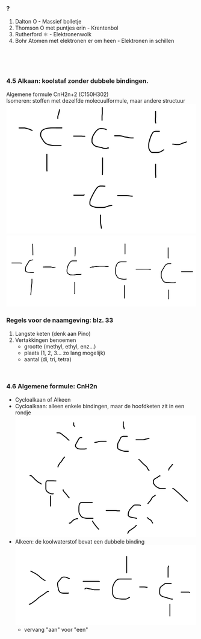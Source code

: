 ### ?
1. Dalton       O                                 - Massief bolletje 
2. Thomson      O met puntjes erin                - Krentenbol
3. Rutherford   ⚛                                 - Elektronenwolk
4. Bohr         Atomen met elektronen er om heen  - Elektronen in schillen
</br>
</br>
</br>

### 4.5 Alkaan: koolstaf zonder dubbele bindingen. </br>
Algemene formule CnH2n+2 (C150H302)</BR>
Isomeren: stoffen met dezelfde molecuulformule, maar andere structuur
![pic1](/Screenshot%202022-06-10%20at%2010.57.04.png)
![pic2](/Screenshot%202022-06-10%20at%2010.57.33.png)
</br>

### Regels voor de naamgeving: blz. 33 </br>

1. Langste keten (denk aan Pino)
2. Vertakkingen benoemen
    - grootte (methyl, ethyl, enz...)
    - plaats (1, 2, 3... zo lang mogelijk)
    - aantal (di, tri, tetra)
</br>

### 4.6 Algemene formule: CnH2n
- Cycloalkaan of Alkeen
- Cycloalkaan: alleen enkele bindingen, maar de hoofdketen zit in een rondje ![pic4](/Screenshot%202022-06-10%20at%2011.10.07.png)
- Alkeen: de koolwaterstof bevat een dubbele binding ![pic3](/Screenshot%202022-06-10%20at%2011.09.53.png)
    -   vervang "aan" voor "een"